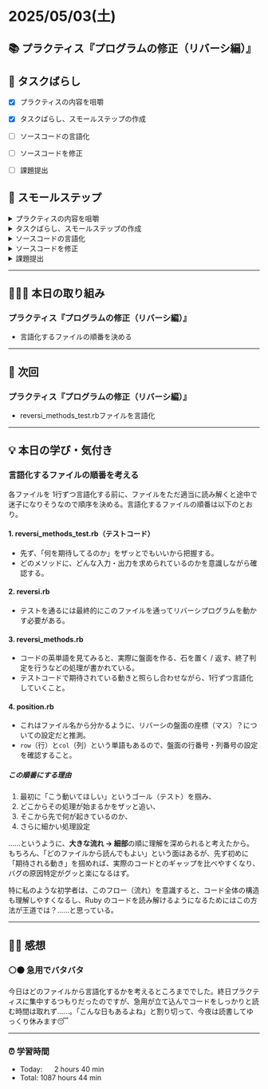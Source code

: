 # 2025/05/03(土)
## 📚 プラクティス『プログラムの修正（リバーシ編）』


## 🧩 タスクばらし
- [x] プラクティスの内容を咀嚼
- [x] タスクばらし、スモールステップの作成
- [ ] ソースコードの言語化
- [ ] ソースコードを修正
- [ ] 課題提出


## 🐾 スモールステップ
<details><summary>プラクティスの内容を咀嚼</summary>

- [x] プラクティスの内容を咀嚼
</details>

<details><summary>タスクばらし、スモールステップの作成</summary>

- [x] タスクばらし、スモールステップの作成
</details>

<details><summary>ソースコードの言語化</summary>

- [ ] ソースコードの言語化 **※①から順に行う**
  - [ ] ① reversi_methods_test.rb
  - [ ] ② reversi.rb
  - [ ] ③ reversi_methods.rb
  - [ ] ④ position.rb


</details>

<details><summary>ソースコードを修正</summary>

- [ ] ソースコードを修正
  - test_cannot_put_stone
    - [ ] 修正
  - test_finished_of_quickest_win_board
    - [ ] 修正
  - test_put_stone
    - [ ] 修正
  - test_turn
    - [ ] 修正
  - test_finished_of_full_board
    - [ ] 修正

</details>

<details><summary>課題提出</summary>

- [ ] 修正したソースコードを Pull Request としてアップ
- [ ] Pull Request としてアップした URL とテストコードの実行結果を提出
</details>


---


## 🧑🏻‍💻 本日の取り組み
### プラクティス『プログラムの修正（リバーシ編）』
- 言語化するファイルの順番を決める


---


## 🎯 次回
### プラクティス『プログラムの修正（リバーシ編）』
- reversi_methods_test.rbファイルを言語化
    

---


## 💡 本日の学び・気付き
### 言語化するファイルの順番を考える
各ファイルを 1行ずつ言語化する前に、ファイルをただ適当に読み解くと途中で迷子になりそうなので順序を決める。言語化するファイルの順番は以下のとおり。
#### 1. reversi_methods_test.rb（テストコード）
- 先ず、「何を期待してるのか」をザッとでもいいから把握する。
- どのメソッドに、どんな入力・出力を求められているのかを意識しながら確認する。

#### 2. reversi.rb
- テストを通るには最終的にこのファイルを通ってリバーシプログラムを動かす必要がある。

#### 3. reversi_methods.rb
- コードの英単語を見てみると、実際に盤面を作る、石を置く / 返す、終了判定を行うなどの処理が書かれている。
- テストコードで期待されている動きと照らし合わせながら、1行ずつ言語化していくこと。

#### 4. position.rb
- これはファイル名から分かるように、リバーシの盤面の座標（マス）？についての設定だと推測。
- `row`（行）と`col`（列）という単語もあるので、盤面の行番号・列番号の設定を確認すること。

##### この順番にする理由
1. 最初に「こう動いてほしい」というゴール（テスト）を掴み、
2. どこからその処理が始まるかをザッと追い、
3. そこから先で何が起きているのか、
4. さらに細かい処理設定

......というように、**大きな流れ → 細部**の順に理解を深められると考えたから。もちろん、「どのファイルから読んでもよい」という面はあるが、先ず初めに「期待される動き」を掴めれば、実際のコードとのギャップを比べやすくなり、バグの原因特定がグッと楽になるはず。

特に私のような初学者は、このフロー（流れ）を意識すると、コード全体の構造も理解しやすくなるし、Ruby のコードを読み解けるようになるためにはこの方法が王道では？......と思っている。


---


## ✍🏻 感想
### ⚪️⚫️ 急用でバタバタ
今日はどのファイルから言語化するかを考えるところまででした。終日プラクティスに集中するつもりだったのですが、急用が立て込んでコードをしっかりと読む時間は取れず......。「こんな日もあるよね」と割り切って、今夜は読書してゆっくり休みます😴


---


### ⏰ 学習時間
- Today:&nbsp;&nbsp;&nbsp;&nbsp;&nbsp; 2 hours 40 min
- Total: 1087 hours 44 min
